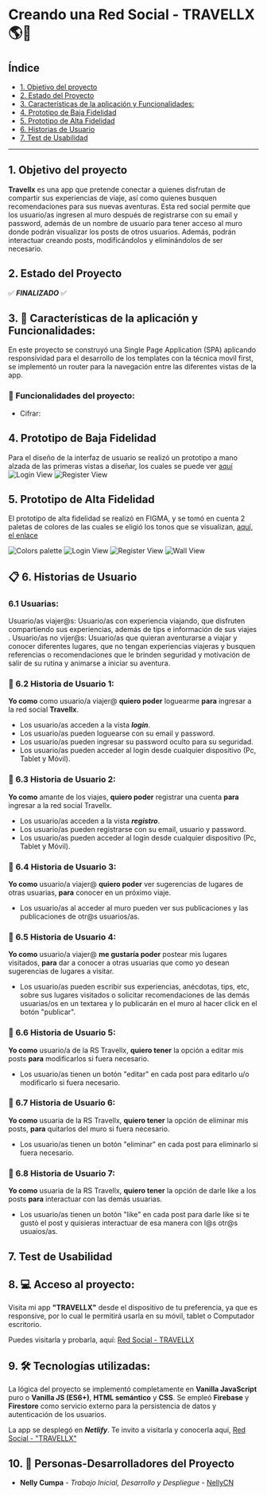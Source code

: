 # Creando una Red Social - TRAVELLX 🌎📱

## Índice

- [1. Objetivo del proyecto](#1-Objetivo-del-proyecto)
- [2. Estado del Proyecto](#2-Estado-del-proyecto)
- [3. Características de la aplicación y Funcionalidades:](#3-Características-de-la-aplicación-y-Funcionalidades)
- [4. Prototipo de Baja Fidelidad](#4-prototipo-de-baja-fidelidad)
- [5. Prototipo de Alta Fidelidad](#5-prototipo-de-alta-fidelidad)
- [6. Historias de Usuario](#6-Historias-de-Usuario)
- [7. Test de Usabilidad](#7-test-de-usabilidad)

----
## 1. Objetivo del proyecto

**Travellx** es una app que pretende conectar a quienes disfrutan de compartir sus experiencias de viaje, así como quienes busquen recomendaciones para sus nuevas aventuras.
Esta red social permite que los usuario/as ingresen al muro después de registrarse con su email y password, además de un nombre de usuario para tener acceso al muro donde podrán visualizar los posts de otros usuarios. Además, podrán interactuar creando posts, modificándolos y eliminándolos de ser necesario.

## 2. Estado del Proyecto

✅ **_FINALIZADO_** ✅

## 3. 🚀 Características de la aplicación y Funcionalidades:

En este proyecto se construyó una Single Page Application (SPA) aplicando responsividad para el desarrollo de los templates con la técnica movil first, se implementó un router para la navegación entre las diferentes vistas de la app.


### 🔨 Funcionalidades del proyecto:

* Cifrar:

## 4. Prototipo de Baja Fidelidad

Para el diseño de la interfaz de usuario se realizó un prototipo a mano alzada de las primeras vistas a diseñar, los cuales se puede ver [aquí](https://miro.com/app/board/uXjVPsX9ero=/)
![Login View](<src/Imagenes/Prototipo baja Login.png>)
![Register View](<src/Imagenes/Prototipo baja Register.png>)

## 5. Prototipo de Alta Fidelidad

El prototipo de alta fidelidad se realizó en FIGMA, y se tomó  en cuenta 2 paletas de colores de las cuales se eligió los tonos que se visualizan, [aquí, el enlace](https://www.figma.com/file/qhI57IFXkUSYE9a1iwl2J2/Social-Network-%7C-Travellx?type=design&node-id=0-286&t=54K1AbzjOjGpR7C8-0)

![Colors palette](<src/Imagenes/Colors Palette.png>)
![Login View](<src/Imagenes/Vista Login_Android Large - 1.png>)
![Register View](<src/Imagenes/Vista Register_Android Large - 2.png>)
![Wall View](<src/Imagenes/Vista Wall_Android Large - 3.png>)

## 📋 6. Historias de Usuario
### 6.1 Usuarias: 
Usuario/as viajer@s:
Usuario/as con experiencia viajando, que disfruten compartiendo sus experiencias, además de tips e información de sus viajes .
Usuario/as no vijer@s: 
Usuario/as que quieran aventurarse a viajar y conocer diferentes lugares, que no tengan experiencias viajeras y busquen referencias o  recomendaciones que le brinden seguridad y motivación de salir de su rutina y animarse a iniciar su aventura.

### 📑 6.2 Historia de Usuario 1:
__Yo como__ como usuario/a viajer@ __quiero poder__ loguearme __para__ ingresar a la red social **Travellx**.

- Los usuario/as acceden a la vista **_login_**.
- Los usuario/as pueden loguearse con su email y password.
- Los usuario/as pueden ingresar su password oculto para su seguridad.
- Los usuario/as pueden acceder al login desde cualquier dispositivo (Pc, Tablet y Móvil).
  
### 📑 6.3 Historia de Usuario 2:
__Yo como__ amante de los viajes, __quiero poder__ registrar una cuenta __para__ ingresar a la red social Travellx.

- Los usuario/as acceden a la vista **_registro_**.
- Los usuario/as pueden registrarse con su email, usuario y password.
- Los usuario/as pueden acceder al login desde cualquier dispositivo (Pc, Tablet y Móvil).
  
### 📑 6.4 Historia de Usuario 3:
__Yo como__ usuario/a viajer@ __quiero poder__ ver sugerencias de lugares de otras usuarias, __para__ conocer en un próximo viaje.

- Los usuario/as al acceder al muro pueden ver sus publicaciones y las publicaciones de otr@s usuarios/as.

### 📑 6.5 Historia de Usuario 4:
**Yo como** usuario/a viajer@ **me gustaría poder** postear mis lugares visitados, **para** dar a conocer a otras usuarias que como yo desean sugerencias de lugares a visitar.

- Los usuario/as pueden escribir sus experiencias, anécdotas, tips, etc, sobre sus lugares visitados o solicitar recomendaciones de las demás usuarias/os en un textarea y lo publicarán en el muro al hacer click en el botón "publicar".

### 📑 6.6 Historia de Usuario 5:
**Yo como** usuario/a de la RS Travellx, **quiero tener** la opción a editar mis posts **para** modificarlos si fuera necesario.

- Los usuario/as tienen un botón "editar" en cada post para editarlo u/o modificarlo si fuera necesario.

### 📑 6.7 Historia de Usuario 6:
**Yo como** usuaria de la RS Travellx, **quiero tener** la opción de eliminar mis posts, **para** quitarlos del muro si fuera necesario.

- Los usuario/as tienen un botón "eliminar" en cada post para eliminarlo si fuera necesario.
  
### 📑 6.8 Historia de Usuario 7:
**Yo como** usuaria de la RS Travellx, **quiero tener** la opción de darle like a los posts **para** interactuar con las demás usuarias.

- Los usuario/as tienen un botón "like" en cada post para darle like si te gustò el post y quisieras interactuar de esa manera con l@s otr@s usuaios/as.

## 7. Test de Usabilidad

## 8. 💻 Acceso al proyecto:

Visita mi app **"TRAVELLX"** desde el dispositivo de tu preferencia, ya que es responsive, por lo cual le permitirá usarla en su móvil, tablet o Computador escritorio.

Puedes visitarla y probarla, aquí: [Red Social - TRAVELLX](https://travellxapp.netlify.app/)

## 9. 🛠️ Tecnologías utilizadas:

La lógica del proyecto se implementó completamente en **Vanilla JavaScript** puro o **Vanilla JS (ES6+)**, **HTML semántico** y **CSS**. Se empleó **Firebase** y **Firestore** como servicio externo para la persistencia de datos y autenticación de los usuarios.

La app se desplegó en **_Netlify_**. Te invito a visitarla y conocerla aquí, [Red Social - "TRAVELLX"](https://travellxapp.netlify.app/)

## 10. 👩 Personas-Desarrolladores del Proyecto

* **Nelly Cumpa** - *Trabajo Inicial, Desarrollo y Despliegue* - [NellyCN](https://github.com/NellyCN)
